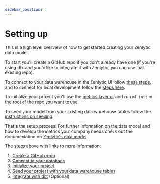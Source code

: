 ```yaml
---
sidebar_position: 1
---
```


# Setting up

This is a high level overview of how to get started creating your Zenlytic data model. 


To start you'll create a GitHub repo if you don't already have one (if you're using dbt and you'd like to integrate it with Zenlytic, you can use that existing repo).

To connect to your data warehouse in the Zenlytic UI follow [these steps](3_database_connection.md#zenlytic-connection), and to connect for local development follow the [steps here](3_database_connection.md#local-connection). 

To initialize your project you'll use the [metrics layer cli](4_cli.md#initialize) and run `ml init` in the root of the repo you want to use. 

To seed your model from your existing data warehouse tables follow the [instructions on seeding](4_cli.md#seeding). 

That's the setup process! For further information on the data model and how to develop the metrics your company needs check out the documentation on [Zenlytic's data model](../4_data_modeling/1_data_modeling.md).

The steps above with links to more information:

1. [Create a GitHub repo](2_git.md)
2. [Connect to your database](3_database_connection.md)
3. [Initialize your project](4_cli.md)
4. [Seed your project with your data warehouse tables](4_cli.md#seeding)
5. [Integrate with dbt](6_dbt_files.md) (Optional)
